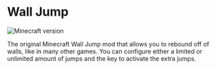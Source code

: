 # Wall Jump

![Minecraft version](https://img.shields.io/badge/minecraft-1.8-69C12E.svg)

The original Minecraft Wall Jump mod that allows you to rebound off of walls, like in many other games. You can configure either a limited or unlimited amount of jumps and the key to activate the extra jumps.
